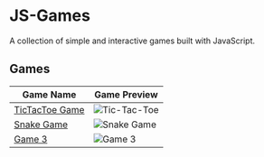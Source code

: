 # JS-Games

A collection of simple and interactive games built with JavaScript.

## Games

| Game Name       | Game Preview                                  |
|-----------------|-----------------------------------------------|
| [TicTacToe Game](https://github.com/soumadip-dev/JS-Games/tree/main/TicTacToe)    | ![Tic-Tac-Toe](https://github.com/soumadip-dev/JS-Games/blob/main/TicTacToe/Images/game.png) |
| [Snake Game](https://github.com/soumadip-dev/JS-Games/tree/main/TicTacToe)      | ![Snake Game](https://github.com/soumadip-dev/JS-Games/blob/main/TicTacToe/Images/game.png)       |
| [Game 3](https://github.com/soumadip-dev/JS-Games/tree/main/TicTacToe)          | ![Game 3](https://github.com/soumadip-dev/JS-Games/blob/main/TicTacToe/Images/game.png)              |
